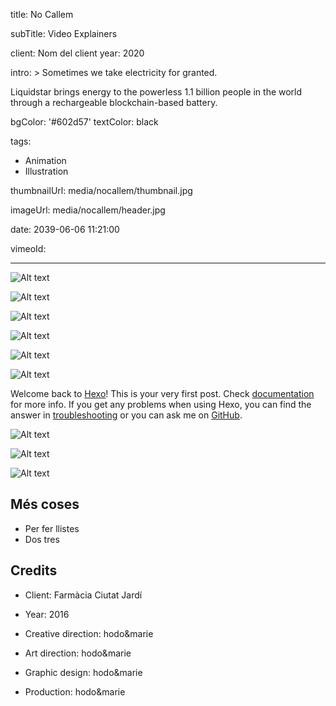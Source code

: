 title: No Callem

subTitle: Video Explainers

client: Nom del client
year: 2020

intro: >
  Sometimes we take electricity for granted.  

  Liquidstar brings energy to the powerless 1.1 billion people in the world
  through a rechargeable blockchain-based battery.

bgColor: '#602d57'
textColor: black

tags:
  - Animation
  - Illustration

thumbnailUrl: media/nocallem/thumbnail.jpg

imageUrl: media/nocallem/header.jpg

date: 2039-06-06 11:21:00

vimeoId:

---
<!-- This is a 3x gallery sample -->
<!-- Always add a linebreak between images -->
<!-- It needs three images between paragraph tags -->
<div class="gallery gallery-3">

![Alt text](http://placekitten.com/920/920 )

![Alt text](http://placekitten.com/910/910 )

![Alt text](http://placekitten.com/930/930 )

</div>


<!-- This is a 2x gallery sample -->
<!-- Always add a linebreak between images -->
<!-- It needs two images between paragraph tags -->
<div class="gallery gallery-2">

![Alt text](http://placekitten.com/650/420 )

![Alt text](http://placekitten.com/650/420 )


</div>

<!-- This is a 1x gallery sample -->
<!-- Always add a linebreak after the image -->
<!-- It needs one images between paragraph tags -->
<div class="gallery gallery-1">

![Alt text](http://placekitten.com/1330/600 )

</div>

<!-- For a proper separation with the next gallery, 
     you need to add a <br> tag after the last paragraph -->
Welcome back to [Hexo](https://hexo.io/)! This is your very first post. Check [documentation](https://hexo.io/docs/) for more info. If you get any problems when using Hexo, you can find the answer in [troubleshooting](https://hexo.io/docs/troubleshooting.html) or you can ask me on [GitHub](https://github.com/hexojs/hexo/issues).
<br>

<div class="gallery gallery-3">

![Alt text](http://placekitten.com/600/600 )

![Alt text](http://placekitten.com/800/800 )

![Alt text](http://placekitten.com/700/700 )

</div>

## Més coses

* Per fer llistes
* Dos tres


<!-- Sample credits secion -->
## Credits

* Client: Farmàcia Ciutat Jardí
* Year: 2016


* Creative direction: hodo&marie
* Art direction: hodo&marie
* Graphic design: hodo&marie
* Production: hodo&marie
